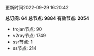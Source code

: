 更新时间2022-09-29 16:20:42

**总订阅: 64**
**总节点: 9884**
**有效节点: 2054**
- trojan节点: 90
- v2ray节点: 1749
- ssr节点: 1
- ss节点: 214

